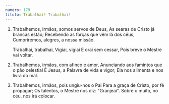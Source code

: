 ```yaml
---
numero: 179
titulo: Trabalhai! Trabalhai!
---
```

1. Trabalhemos, irmãos, somos servos de Deus,
   As searas de Cristo já brancas estão;
   Recebendo as forças que vêm lá dos céus,
   Cumpriremos, alegres, a nossa missão.

   Trabalhai, trabalhai,
   Vigiai, vigiai
   E orai sem cessar,
   Pois breve o Mestre vai voltar.

2. Trabalhemos, irmãos, com afinco e amor,
   Anunciando aos famintos que o pão celestial
   É Jesus, a Palavra de vida e vigor;
   Ela nos alimenta e nos livra do mal.

3. Trabalhemos, irmãos, pois ungiu-nos o Pai
   Para a graça de Cristo, por fé propagar;
   Os talentos, o Mestre nos diz: "Granjeai".
   Sobre o muito, no céu, nos irá colocar.
